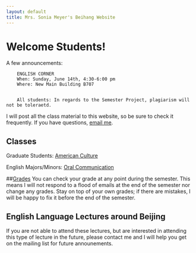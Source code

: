 ```yaml
---
layout: default
title: Mrs. Sonia Meyer's Beihang Website
---
```


# Welcome Students!

A few announcements:

		ENGLISH CORNER
		When: Sunday, June 14th, 4:30-6:00 pm
		Where: New Main Building B707

		
		All students: In regards to the Semester Project, plagiarism will not be toleraetd.
	

I will post all the class material to this website, so be sure to check it frequently. If you have questions, [email me](mailto:sonia@meyercraft.net).

## Classes

Graduate Students: [American Culture](/classes/americanculture.html)

English Majors/Minors: [Oral Communication](/classes/oralenglish.html)

##[Grades](gradesform/form/form.html)
You can check your grade at any point during the semester. This means I will not respond to a flood of emails at the end of the semester nor change any grades. Stay on top of your own grades; if there are mistakes, I will be happy to fix it before the end of the semester.


## English Language Lectures around Beijing
If you are not able to attend these lectures, but are interested in attending this type of lecture in the future, please contact me and I will help you get on the mailing list for future announements.